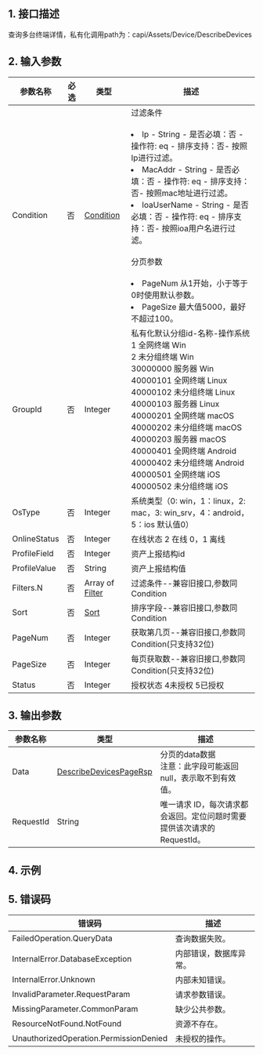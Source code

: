## 1. 接口描述




查询多台终端详情，私有化调用path为：capi/Assets/Device/DescribeDevices

## 2. 输入参数


| 参数名称 | 必选 | 类型 | 描述 |
|---------|---------|---------|---------|
| Condition | 否 | [Condition](/开放API/云规范接口/版本：2022-06-01/数据结构.md#Condition) | 过滤条件<br><br/><li>Ip - String - 是否必填：否 - 操作符: eq  - 排序支持：否- 按照Ip进行过滤。</li><li>MacAddr - String - 是否必填：否 - 操作符: eq  - 排序支持：否- 按照mac地址进行过滤。</li><li>IoaUserName - String - 是否必填：否 - 操作符: eq  - 排序支持：否- 按照ioa用户名进行过滤。</li><br/>分页参数<br><br/><li>PageNum 从1开始，小于等于0时使用默认参数。</li><li>PageSize 最大值5000，最好不超过100。</li> |
| GroupId | 否 | Integer | 私有化默认分组id-名称-操作系统<br/>1	全网终端	Win<br/>2	未分组终端	Win<br/>30000000	服务器	Win<br/>40000101	全网终端	Linux<br/>40000102	未分组终端	Linux<br/>40000103	服务器	Linux<br/>40000201	全网终端	macOS<br/>40000202	未分组终端	macOS<br/>40000203	服务器	macOS<br/>40000401	全网终端	Android<br/>40000402	未分组终端	Android<br/>40000501	全网终端	iOS<br/>40000502	未分组终端	iOS |
| OsType | 否 | Integer | 系统类型（0: win，1：linux，2: mac，3: win_srv，4：android，5：ios   默认值0） |
| OnlineStatus | 否 | Integer | 在线状态 2 在线 0，1 离线 |
| ProfileField | 否 | Integer | 资产上报结构id |
| ProfileValue | 否 | String | 资产上报结构值 |
| Filters.N | 否 | Array of [Filter](/开放API/云规范接口/版本：2022-06-01/数据结构.md#Filter) | 过滤条件--兼容旧接口,参数同Condition |
| Sort | 否 | [Sort](/开放API/云规范接口/版本：2022-06-01/数据结构.md#Sort) | 排序字段--兼容旧接口,参数同Condition |
| PageNum | 否 | Integer | 获取第几页--兼容旧接口,参数同Condition(只支持32位) |
| PageSize | 否 | Integer | 每页获取数--兼容旧接口,参数同Condition(只支持32位) |
| Status | 否 | Integer | 授权状态 4未授权 5已授权 |

## 3. 输出参数

| 参数名称 | 类型 | 描述 |
|---------|---------|---------|
| Data | [DescribeDevicesPageRsp](/开放API/云规范接口/版本：2022-06-01/数据结构.md#DescribeDevicesPageRsp) | 分页的data数据<br/>注意：此字段可能返回 null，表示取不到有效值。|
| RequestId | String | 唯一请求 ID，每次请求都会返回。定位问题时需要提供该次请求的 RequestId。|

## 4. 示例












## 5. 错误码


| 错误码 | 描述 |
|---------|---------|
| FailedOperation.QueryData | 查询数据失败。 |
| InternalError.DatabaseException | 内部错误，数据库异常。 |
| InternalError.Unknown | 内部未知错误。 |
| InvalidParameter.RequestParam | 请求参数错误。 |
| MissingParameter.CommonParam | 缺少公共参数。 |
| ResourceNotFound.NotFound | 资源不存在。 |
| UnauthorizedOperation.PermissionDenied | 未授权的操作。 |
